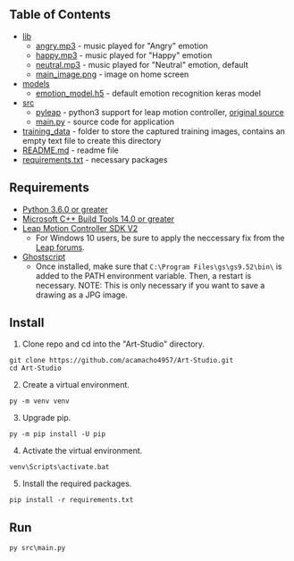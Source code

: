 ## Table of Contents
* [lib](https://github.com/acamacho4957/Art-Studio/tree/master/lib)
  * [angry.mp3](https://github.com/acamacho4957/Art-Studio/blob/master/lib/angry.mp3) - music played for "Angry" emotion
  * [happy.mp3](https://github.com/acamacho4957/Art-Studio/blob/master/lib/happy.mp3) - music played for "Happy" emotion
  * [neutral.mp3](https://github.com/acamacho4957/Art-Studio/blob/master/lib/neutral.mp3) - music played for "Neutral" emotion, default
  * [main_image.png](https://github.com/acamacho4957/Art-Studio/blob/master/lib/main_image.png) - image on home screen
* [models](https://github.com/acamacho4957/Art-Studio/tree/master/models)
  * [emotion_model.h5](https://github.com/acamacho4957/Art-Studio/blob/master/models/emotion_model.h5) - default emotion recognition keras model
* [src](https://github.com/acamacho4957/Art-Studio/tree/master/src)
  * [pyleap](https://github.com/acamacho4957/Art-Studio/tree/master/src/pyleap) - python3 support for leap motion controller, [original source](https://github.com/eranegozy/pyleap)
  * [main.py](https://github.com/acamacho4957/Art-Studio/blob/master/src/main.py) - source code for application
* [training_data](https://github.com/acamacho4957/Art-Studio/tree/master/training_data) - folder to store the captured training images, contains an empty text file to create this directory
* [README.md](https://github.com/acamacho4957/Art-Studio/blob/master/README.md) - readme file
* [requirements.txt](https://github.com/acamacho4957/Art-Studio/blob/master/requirements.txt) - necessary packages
  
## Requirements
* [Python 3.6.0 or greater](https://www.python.org/downloads/release/python-3610/)
* [Microsoft C++ Build Tools 14.0 or greater](https://visualstudio.microsoft.com/visual-cpp-build-tools/)
* [Leap Motion Controller SDK V2](https://developer.leapmotion.com/setup/desktop)
  * For Windows 10 users, be sure to apply the neccessary fix from the [Leap forums](https://forums.leapmotion.com/t/resolved-windows-10-fall-creators-update-bugfix/6585).
* [Ghostscript](https://www.ghostscript.com/download/gsdnld.html)
  * Once installed, make sure that `C:\Program Files\gs\gs9.52\bin\` is added to the PATH environment variable. Then, a restart is necessary. NOTE: This is only necessary if you want to save a drawing as a JPG image.

## Install
1. Clone repo and cd into the "Art-Studio" directory.

```
git clone https://github.com/acamacho4957/Art-Studio.git
cd Art-Studio
```

2. Create a virtual environment.
```
py -m venv venv
```
3. Upgrade pip.
```
py -m pip install -U pip
```
4. Activate the virtual environment.
```
venv\Scripts\activate.bat
```
5. Install the required packages.
```
pip install -r requirements.txt
```
## Run
```
py src\main.py
```
